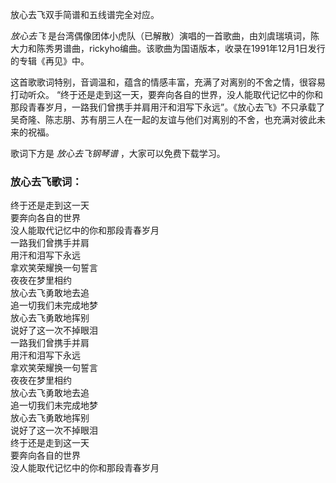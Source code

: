 

放心去飞双手简谱和五线谱完全对应。

_放心去飞_
是台湾偶像团体小虎队（已解散）演唱的一首歌曲，由刘虞瑞填词，陈大力和陈秀男谱曲，rickyho编曲。该歌曲为国语版本，收录在1991年12月1日发行的专辑《再见》中。

这首歌歌词特别，音调温和，蕴含的情感丰富，充满了对离别的不舍之情，很容易打动听众。
“终于还是走到这一天，要奔向各自的世界，没人能取代记忆中的你和那段青春岁月，一路我们曾携手并肩用汗和泪写下永远”。《放心去飞》不只承载了吴奇隆、陈志朋、苏有朋三人在一起的友谊与他们对离别的不舍，也充满对彼此未来的祝福。

歌词下方是 _放心去飞钢琴谱_ ，大家可以免费下载学习。

### 放心去飞歌词：

终于还是走到这一天  
要奔向各自的世界  
没人能取代记忆中的你和那段青春岁月  
一路我们曾携手并肩  
用汗和泪写下永远  
拿欢笑荣耀换一句誓言  
夜夜在梦里相约  
放心去飞勇敢地去追  
追一切我们未完成地梦  
放心去飞勇敢地挥别  
说好了这一次不掉眼泪  
一路我们曾携手并肩  
用汗和泪写下永远  
拿欢笑荣耀换一句誓言  
夜夜在梦里相约  
放心去飞勇敢地去追  
追一切我们未完成地梦  
放心去飞勇敢地挥别  
说好了这一次不掉眼泪  
终于还是走到这一天  
要奔向各自的世界  
没人能取代记忆中的你和那段青春岁月

